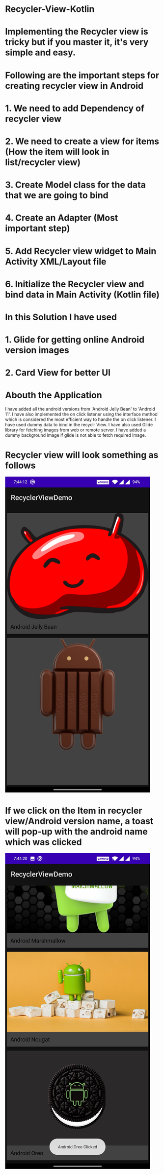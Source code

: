 # Recycler-View-Kotlin

# Implementing the Recycler view is tricky but if you master it, it's very simple and easy.

# Following are the important steps for creating recycler view in Android

# 1. We need to add Dependency of recycler view
# 2. We need to create a view for items (How the item will look in list/recycler view)
# 3. Create Model class for the data that we are going to bind
# 4. Create an Adapter (Most important step)
# 5. Add Recycler view widget to Main Activity XML/Layout file
# 6. Initialize the Recycler view and bind data in Main Activity (Kotlin file)

# In this Solution I have used 
# 1. Glide for getting online Android version images 
# 2. Card View for better UI 

# Abouth the Application
I have added all the android versions from 'Android Jelly Bean' to 'Android 11'. I have also implemented the on click listener using the interface method which is considered the most efficient way to handle the on click listener. I have used dummy data to bind in the recyclr View. I have also used Glide library for fetching images from web or remote server. I have added a dummy background image if glide is not able to fetch required Image. 

# Recycler view will look something as follows

![alt text](/screenshot/Screenshot_20210410-194413.jpg)

# If we click on the Item in recycler view/Android version name, a toast will pop-up with the android name which was clicked

![alt text](/screenshot/Screenshot_20210410-194420.jpg)  

